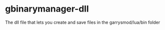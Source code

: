 # gbinarymanager-dll
The dll file that lets you create and save files in the garrysmod/lua/bin folder
